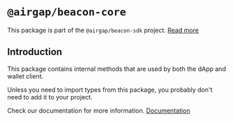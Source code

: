 # `@airgap/beacon-core`

This package is part of the `@airgap/beacon-sdk` project. [Read more](https://github.com/airgap-it/beacon-sdk)

## Introduction

This package contains internal methods that are used by both the dApp and wallet client.

Unless you need to import types from this package, you probably don't need to add it to your project.

Check our documentation for more information. [Documentation](https://docs.walletbeacon.io)
